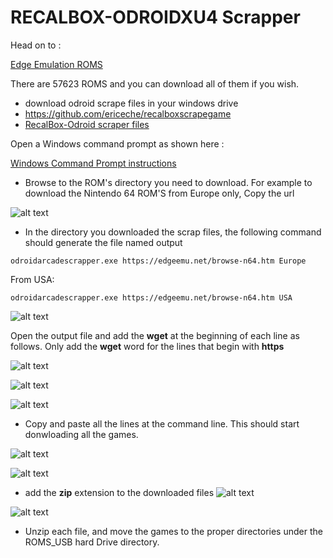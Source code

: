 # RECALBOX-ODROIDXU4 Scrapper

Head on to :

[Edge Emulation ROMS](https://edgeemu.net/)

There are 57623 ROMS and you can download all of them if you wish.


* download odroid scrape files in your windows drive
* https://github.com/ericeche/recalboxscrapegame
* [RecalBox-Odroid scraper files](https://github.com/ericeche/recalboxscrapegame )


Open a Windows command prompt as shown here :

[Windows Command Prompt instructions](https://www.digitalcitizen.life/7-ways-launch-command-prompt-windows-7-windows-8)

* Browse to the ROM's directory you need to download. For example to download the Nintendo 64 ROM'S from Europe only, Copy the url  

![alt text](http://www.droidaddiction.com/odroid//odoroid/edgeemu1.PNG "Logo Title Text 1")


* In the directory you downloaded the scrap files, the following command should generate the file named output


```
odroidarcadescrapper.exe https://edgeemu.net/browse-n64.htm Europe

```
From USA:

```
odroidarcadescrapper.exe https://edgeemu.net/browse-n64.htm USA

```


![alt text](http://www.droidaddiction.com/odroid//odoroid/scrape1.PNG "Logo Title Text 1")

Open the output file and add the **wget** at the beginning of each line as follows. Only add the **wget** word for the lines that begin with **https** 

![alt text](http://www.droidaddiction.com/odroid//odoroid/scrape2.PNG "Logo Title Text 1")


![alt text](http://www.droidaddiction.com/odroid//odoroid/scrape3.PNG "Logo Title Text 1")


![alt text](http://www.droidaddiction.com/odroid//odoroid/scrape4.PNG "Logo Title Text 1")

* Copy and paste all the lines at the command line. This should start donwloading all the games.

![alt text](http://www.droidaddiction.com/odroid//odoroid/scrape5.PNG "Logo Title Text 1")

![alt text](http://www.droidaddiction.com/odroid//odoroid/scrape6.PNG "Logo Title Text 1")

* add the **zip** extension to the downloaded files
![alt text](http://www.droidaddiction.com/odroid//odoroid/scrape7.PNG "Logo Title Text 1")

![alt text](http://www.droidaddiction.com/odroid//odoroid/scrape8.PNG "Logo Title Text 1")

* Unzip  each file, and move the games to the proper directories under the ROMS_USB hard Drive directory.




